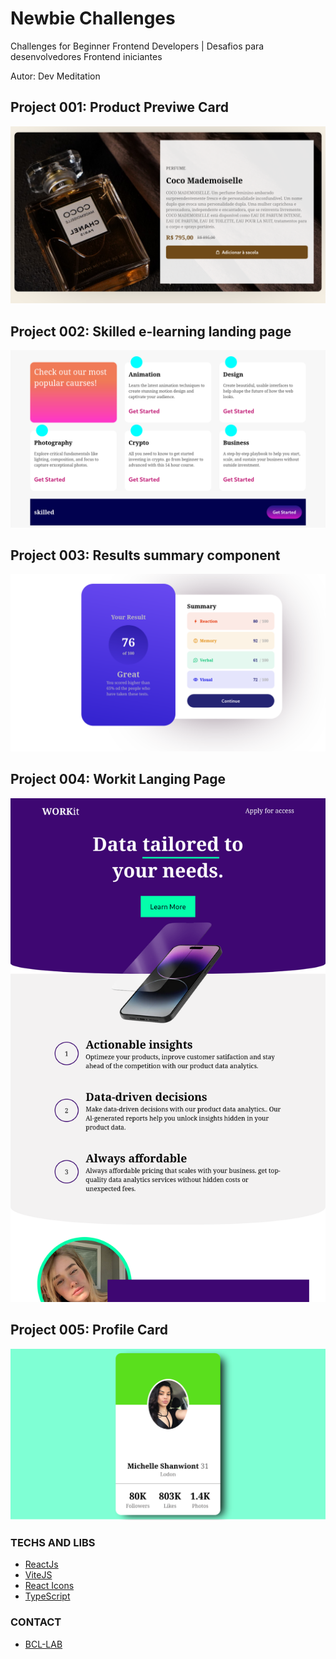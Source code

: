 # Newbie Challenges

Challenges for Beginner Frontend Developers | Desafios para desenvolvedores Frontend iniciantes

Autor: Dev Meditation

## Project 001: Product Previwe Card
![screen](./public/noproject/001.png)

## Project 002: Skilled e-learning landing page

![screen](./public/noproject/002.png)

## Project 003: Results summary component

![screen](./public/noproject/003.png)

## Project 004: Workit Langing Page

![screen](./public/noproject/004.png)

## Project 005: Profile Card

![screen](./public/noproject/005.png)

### TECHS AND LIBS

- [ReactJs]()
- [ViteJS]()
- [React Icons]()
- [TypeScript]()


### CONTACT

- [BCL-LAB](https://youtube.com/@bcllab)